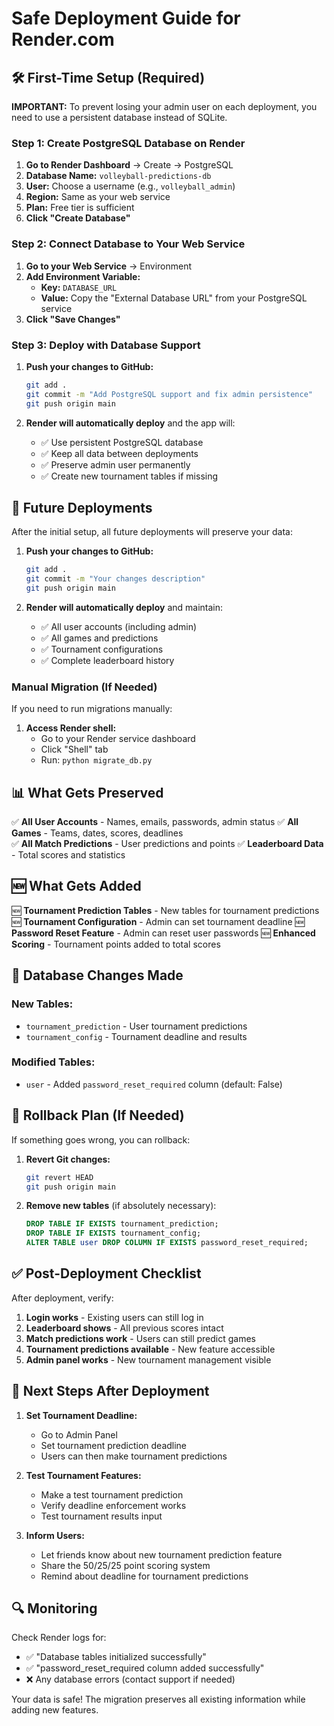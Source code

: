 # Safe Deployment Guide for Render.com

## 🛠️ First-Time Setup (Required)

**IMPORTANT:** To prevent losing your admin user on each deployment, you need to use a persistent database instead of SQLite.

### **Step 1: Create PostgreSQL Database on Render**

1. **Go to Render Dashboard** → Create → PostgreSQL
2. **Database Name:** `volleyball-predictions-db`
3. **User:** Choose a username (e.g., `volleyball_admin`)
4. **Region:** Same as your web service
5. **Plan:** Free tier is sufficient
6. **Click "Create Database"**

### **Step 2: Connect Database to Your Web Service**

1. **Go to your Web Service** → Environment
2. **Add Environment Variable:**
   - **Key:** `DATABASE_URL`
   - **Value:** Copy the "External Database URL" from your PostgreSQL service
3. **Click "Save Changes"**

### **Step 3: Deploy with Database Support**

1. **Push your changes to GitHub:**
   ```bash
   git add .
   git commit -m "Add PostgreSQL support and fix admin persistence"
   git push origin main
   ```

2. **Render will automatically deploy** and the app will:
   - ✅ Use persistent PostgreSQL database
   - ✅ Keep all data between deployments
   - ✅ Preserve admin user permanently
   - ✅ Create new tournament tables if missing

## 🚀 Future Deployments

After the initial setup, all future deployments will preserve your data:

1. **Push your changes to GitHub:**
   ```bash
   git add .
   git commit -m "Your changes description"
   git push origin main
   ```

2. **Render will automatically deploy** and maintain:
   - ✅ All user accounts (including admin)
   - ✅ All games and predictions
   - ✅ Tournament configurations
   - ✅ Complete leaderboard history

### **Manual Migration (If Needed)**

If you need to run migrations manually:

1. **Access Render shell:**
   - Go to your Render service dashboard
   - Click "Shell" tab
   - Run: `python migrate_db.py`

## 📊 What Gets Preserved

✅ **All User Accounts** - Names, emails, passwords, admin status
✅ **All Games** - Teams, dates, scores, deadlines  
✅ **All Match Predictions** - User predictions and points
✅ **Leaderboard Data** - Total scores and statistics

## 🆕 What Gets Added

🆕 **Tournament Prediction Tables** - New tables for tournament predictions
🆕 **Tournament Configuration** - Admin can set tournament deadline
🆕 **Password Reset Feature** - Admin can reset user passwords
🆕 **Enhanced Scoring** - Tournament points added to total scores

## 🔧 Database Changes Made

### New Tables:
- `tournament_prediction` - User tournament predictions
- `tournament_config` - Tournament deadline and results

### Modified Tables:
- `user` - Added `password_reset_required` column (default: False)

## 🚨 Rollback Plan (If Needed)

If something goes wrong, you can rollback:

1. **Revert Git changes:**
   ```bash
   git revert HEAD
   git push origin main
   ```

2. **Remove new tables** (if absolutely necessary):
   ```sql
   DROP TABLE IF EXISTS tournament_prediction;
   DROP TABLE IF EXISTS tournament_config;
   ALTER TABLE user DROP COLUMN IF EXISTS password_reset_required;
   ```

## ✅ Post-Deployment Checklist

After deployment, verify:

1. **Login works** - Existing users can still log in
2. **Leaderboard shows** - All previous scores intact
3. **Match predictions work** - Users can still predict games
4. **Tournament predictions available** - New feature accessible
5. **Admin panel works** - New tournament management visible

## 🎯 Next Steps After Deployment

1. **Set Tournament Deadline:**
   - Go to Admin Panel
   - Set tournament prediction deadline
   - Users can then make tournament predictions

2. **Test Tournament Features:**
   - Make a test tournament prediction
   - Verify deadline enforcement works
   - Test tournament results input

3. **Inform Users:**
   - Let friends know about new tournament prediction feature
   - Share the 50/25/25 point scoring system
   - Remind about deadline for tournament predictions

## 🔍 Monitoring

Check Render logs for:
- ✅ "Database tables initialized successfully"
- ✅ "password_reset_required column added successfully" 
- ❌ Any database errors (contact support if needed)

Your data is safe! The migration preserves all existing information while adding new features.